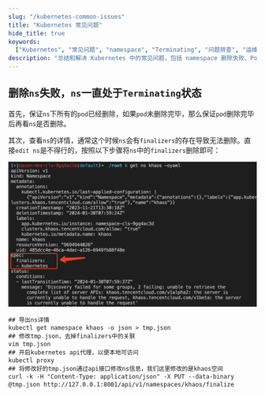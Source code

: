 ```yaml
---
slug: "/kubernetes-common-issues"
title: "Kubernetes 常见问题"
hide_title: true
keywords:
  ["Kubernetes", "常见问题", "namespace", "Terminating", "问题排查", "运维经验"]
description: "总结和解决 Kubernetes 中的常见问题，包括 namespace 删除失败、Pod 状态异常等问题的解决方案"
---
```


## 删除`ns`失败，`ns`一直处于`Terminating`状态

首先，保证`ns`下所有的`pod`已经删除，如果`pod`未删除完毕，那么保证`pod`删除完毕后再看`ns`是否删除。

其次，查看`ns`的详情，通常这个时候`ns`会有`finalizers`的存在导致无法删除。直接`edit ns`是不得行的，按照以下步骤将`ns`中的`finalizers`删除即可：

![](/attachments/image-2024-1-30_16-31-59.png)

```
## 导出ns详情
kubectl get namespace khaos -o json > tmp.json
## 修改tmp.json，去掉finalizers中的关联
vim tmp.json
## 开启kubernetes api代理，以便本地可访问
kubectl proxy
## 将修改好的tmp.json通过api接口修改ns信息，我们这里修改的是khaos空间
curl -k -H "Content-Type: application/json" -X PUT --data-binary @tmp.json http://127.0.0.1:8001/api/v1/namespaces/khaos/finalize
```

  

  

  

  

